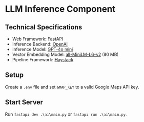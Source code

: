 # LLM Inference Component

## Technical Specifications
- Web Framework: [FastAPI](https://github.com/fastapi/fastapi)
- Inference Backend: [OpenAI](https://github.com/ollama/ollama)
- Inference Model: [GPT-4o mini](https://openai.com/index/hello-gpt-4o/)
- Vector Embedding Model: [all-MiniLM-L6-v2](https://www.sbert.net/docs/sentence_transformer/pretrained_models.html) \(80 MB\)
- Pipeline Framework: [Haystack](https://github.com/deepset-ai/haystack)

## Setup

Create a `.env` file and set `GMAP_KEY` to a valid Google Maps API key.

## Start Server
Run `fastapi dev .\ai\main.py` or `fastapi run .\ai\main.py`.

